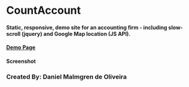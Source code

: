 # CountAccount

#### Static, responsive, demo site for an accounting firm - including slow-scroll (jquery) and Google Map location (JS API).

#### <a href="https://danmalmx.github.io/CountAccount">Demo Page</a>

#### Screenshot



### Created By: Daniel Malmgren de Oliveira

